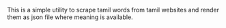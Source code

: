 This is a simple utility to scrape tamil words from tamil websites and render them as json file where meaning is available.
